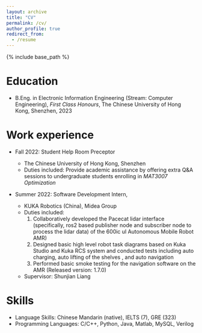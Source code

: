 ```yaml
---
layout: archive
title: "CV"
permalink: /cv/
author_profile: true
redirect_from:
  - /resume
---
```


{% include base_path %}

Education
======
* B.Eng. in Electronic Information Engineering (Stream: Computer Engineering), _First Class Honours_, The Chinese University of Hong Kong, Shenzhen, 2023


Work experience
======
* Fall 2022: Student Help Room Preceptor
  * The Chinese University of Hong Kong, Shenzhen
  * Duties included: Provide academic assistance by offering extra Q&A sessions to undergraduate students enrolling in _MAT3007 Optimization_

* Summer 2022: Software Development Intern,
  * KUKA Robotics (China), Midea Group
  * Duties included: 
    1. Collaboratively developed the Pacecat lidar interface (specifically, ros2 based publisher node and subscriber node to process the lidar data) of the 600ic ul Autonomous Mobile Robot AMR)
    2. Designed basic high level robot task diagrams based on Kuka Studio and Kuka RCS system and conducted tests including auto charging, auto lifting of the shelves , and auto navigation
    3. Performed basic smoke testing for the navigation software on the AMR (Released version: 1.7.0)
  * Supervisor: Shunjian Liang
  
Skills
======
* Language Skills: Chinese Mandarin (native), IELTS (7), GRE (323)
* Programming Languages: C/C++, Python, Java, Matlab, MySQL, Verilog


<!-- Publications
======
  <ul>{% for post in site.publications %}
    {% include archive-single-cv.html %}
  {% endfor %}</ul>
  
Talks
======
  <ul>{% for post in site.talks %}
    {% include archive-single-talk-cv.html %}
  {% endfor %}</ul>
  
Teaching
======
  <ul>{% for post in site.teaching %}
    {% include archive-single-cv.html %}
  {% endfor %}</ul>
  
Service and leadership
======
* Currently signed in to 43 different slack teams -->
